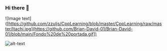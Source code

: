 ### Hi there 👋

<!--
**Brian-David-01/Brian-David-01** is a ✨ _special_ ✨ repository because its `README.md` (this file) appears on your GitHub profile.

Here are some ideas to get you started:

- 🔭 I’m currently working on ...
- 🌱 I’m currently learning ...
- 👯 I’m looking to collaborate on ...
- 🤔 I’m looking for help with ...
- 💬 Ask me about ...
- 📫 How to reach me: ...
- 😄 Pronouns: ...
- ⚡ Fun fact: ...
-->
![Image text]([https://github.com/zzuljs/CppLearning/blob/master/CppLearning/raw/master/Itachi.jpg](https://github.com/Brian-David-01/Brian-David-01/blob/main/Fondo%20de%20portada.gif])

![alt-text](link)

